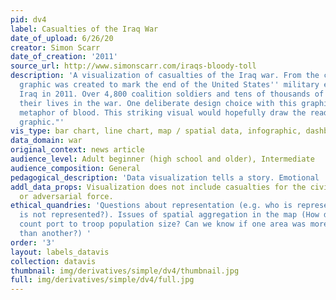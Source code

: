```yaml
---
pid: dv4
label: Casualties of the Iraq War
date_of_upload: 6/26/20
creator: Simon Scarr
date_of_creation: '2011'
source_url: http://www.simonscarr.com/iraqs-bloody-toll
description: 'A visualization of casualties of the Iraq war. From the creator: "This
  graphic was created to mark the end of the United States'' military engagement in
  Iraq in 2011. Over 4,800 coalition soldiers and tens of thousands of Iraqis lost
  their lives in the war. One deliberate design choice with this graphic was the visual
  metaphor of blood. This striking visual would hopefully draw the reader into the
  graphic."'
vis_type: bar chart, line chart, map / spatial data, infographic, dashboard
data_domain: war
original_context: news article
audience_level: Adult beginner (high school and older), Intermediate
audience_composition: General
pedagogical_description: 'Data visualization tells a story. Emotional '
addl_data_props: Visualization does not include casualties for the civilian population
  or adversarial force.
ethical_quandries: 'Questions about representation (e.g. who is represented and who
  is not represented?). Issues of spatial aggregation in the map (How do casualty
  count port to troop population size? Can we know if one area was more dangerous
  than another?) '
order: '3'
layout: labels_datavis
collection: datavis
thumbnail: img/derivatives/simple/dv4/thumbnail.jpg
full: img/derivatives/simple/dv4/full.jpg
---
```

